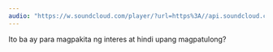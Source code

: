 ```yaml
---
audio: "https://w.soundcloud.com/player/?url=https%3A//api.soundcloud.com/tracks/1406190019%3Fsecret_token%3Ds-yUPjpVQuNdb&color=%23ff5500&auto_play=true&hide_related=false&show_comments=true&show_user=true&show_reposts=false&show_teaser=true&visual=true"
---
```


Ito ba ay para magpakita ng interes at hindi upang magpatulong?